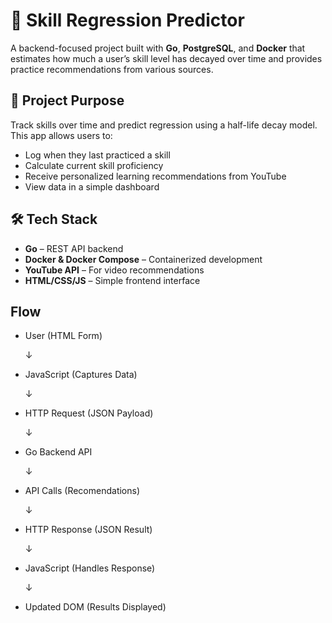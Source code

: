 # 🧠 Skill Regression Predictor

A backend-focused project built with **Go**, **PostgreSQL**, and **Docker** that estimates how much a user’s skill level has decayed over time and provides practice recommendations from various sources.

## 🚀 Project Purpose

Track skills over time and predict regression using a half-life decay model. This app allows users to:

- Log when they last practiced a skill
- Calculate current skill proficiency
- Receive personalized learning recommendations from YouTube
- View data in a simple dashboard

## 🛠️ Tech Stack

- **Go** – REST API backend
- **Docker & Docker Compose** – Containerized development
- **YouTube API** – For video recommendations
- **HTML/CSS/JS** – Simple frontend interface

## Flow
- User (HTML Form)

  ↓
- JavaScript (Captures Data)

   ↓
- HTTP Request (JSON Payload)

   ↓
- Go Backend API

   ↓
- API Calls (Recomendations)

   ↓
- HTTP Response (JSON Result)

   ↓
- JavaScript (Handles Response)

   ↓
- Updated DOM (Results Displayed)
